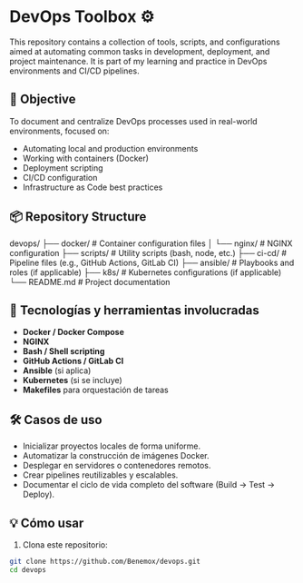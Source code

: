 # DevOps Toolbox ⚙️

This repository contains a collection of tools, scripts, and configurations aimed at automating common tasks in development, deployment, and project maintenance. It is part of my learning and practice in DevOps environments and CI/CD pipelines.

## 🎯 Objective

To document and centralize DevOps processes used in real-world environments, focused on:

- Automating local and production environments
- Working with containers (Docker)
- Deployment scripting
- CI/CD configuration
- Infrastructure as Code best practices

## 📦 Repository Structure

devops/
├── docker/ # Container configuration files
│ └── nginx/ # NGINX configuration
├── scripts/ # Utility scripts (bash, node, etc.)
├── ci-cd/ # Pipeline files (e.g., GitHub Actions, GitLab CI)
├── ansible/ # Playbooks and roles (if applicable)
├── k8s/ # Kubernetes configurations (if applicable)
└── README.md # Project documentation

## 🚀 Tecnologías y herramientas involucradas

- **Docker / Docker Compose**
- **NGINX**
- **Bash / Shell scripting**
- **GitHub Actions / GitLab CI**
- **Ansible** (si aplica)
- **Kubernetes** (si se incluye)
- **Makefiles** para orquestación de tareas

## 🛠 Casos de uso

- Inicializar proyectos locales de forma uniforme.
- Automatizar la construcción de imágenes Docker.
- Desplegar en servidores o contenedores remotos.
- Crear pipelines reutilizables y escalables.
- Documentar el ciclo de vida completo del software (Build -> Test -> Deploy).

## 💡 Cómo usar

1. Clona este repositorio:

```bash
git clone https://github.com/Benemox/devops.git
cd devops
